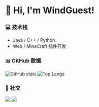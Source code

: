 # 👋 Hi, I'm WindGuest!

### 💻 技术栈
- Java / C++ / Python
- Web / MineCraft 插件开发

### 📊 GitHub 数据
![GitHub stats](https://github-readme-stats.vercel.app/api?username=FengKeWG&show_icons=true&theme=radical)
![Top Langs](https://github-readme-stats.vercel.app/api/top-langs/?username=FengKeWG&layout=compact)

### 🔗 社交
[![](https://img.shields.io/badge/Bilibili-风Guest-00A1D6)](https://space.bilibili.com/406746000)
[![](https://img.shields.io/badge/Website-windguest.com-blue)](https://www.windguest.com)
